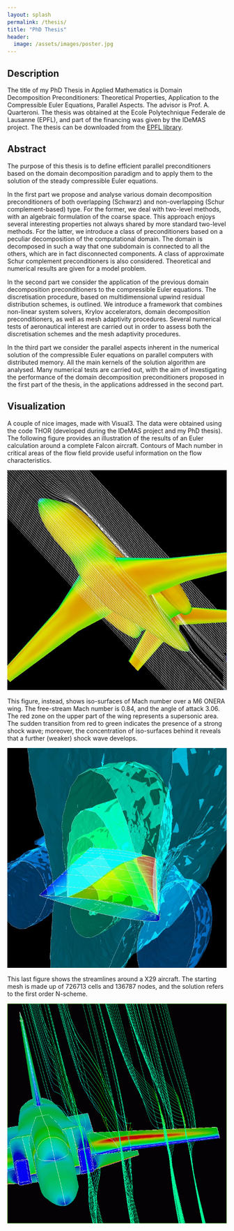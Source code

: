 ```yaml
---
layout: splash
permalink: /thesis/
title: "PhD Thesis"
header:
  image: /assets/images/poster.jpg
---
```


## Description

The title of my PhD Thesis in Applied Mathematics is Domain Decomposition Preconditioners: Theoretical Properties, Application to the Compressible Euler Equations, Parallel Aspects. The advisor is Prof. A. Quarteroni. The thesis was obtained at the Ecole Polytechnique Federale de Lausanne (EPFL), and part of the financing was given by the IDeMAS project. The thesis can be downloaded
from the [EPFL library](https://infoscience.epfl.ch/record/33209).

## Abstract

The purpose of this thesis is to define efficient parallel preconditioners based on the domain decomposition paradigm and to apply them to the solution of the steady compressible Euler equations.

In the first part we propose and analyse various domain decomposition preconditioners of both overlapping (Schwarz) and non-overlapping (Schur complement-based) type. For the former, we deal with two-level methods, with an algebraic formulation of the coarse space. This approach enjoys several interesting properties not always shared by more standard two-level methods. For the latter, we introduce a class of preconditioners based on a peculiar decomposition of the computational domain. The domain is decomposed in such a way that one subdomain is connected to all the others, which are in fact disconnected components. A class of approximate Schur complement preconditioners is also considered. Theoretical and numerical results are given for a model problem.

In the second part we consider the application of the previous domain decomposition preconditioners to the compressible Euler equations. The discretisation procedure, based on multidimensional upwind residual distribution schemes, is outlined. We introduce a framework that combines non-linear system solvers, Krylov accelerators, domain decomposition preconditioners, as well as mesh adaptivity procedures. Several numerical tests of aeronautical interest are carried out in order to assess both the discretisation schemes and the mesh adaptivity procedures.

In the third part we consider the parallel aspects inherent in the numerical solution of the compressible Euler equations on parallel computers with distributed memory. All the main kernels of the solution algorithm are analysed. Many numerical tests are carried out, with the aim of investigating the performance of the domain decomposition preconditioners proposed in the first part of the thesis, in the applications addressed in the second part.

## Visualization

A couple of nice images, made with Visual3. The data were obtained using the code THOR (developed during the IDeMAS project and my PhD thesis).
The following figure provides an illustration of the results of an Euler calculation around a complete Falcon aircraft. Contours of Mach number in critical areas of the flow field provide useful information on the flow characteristics.

![Falcon Aircraft](/assets/images/falcon.jpg)

This figure, instead, shows iso-surfaces of Mach number over a M6 ONERA wing. The free-stream Mach number is 0.84, and the angle of attack 3.06. The red zone on the upper part of the wing represents a supersonic area. The sudden transition from red to green indicates the presence of a strong shock wave; moreover, the concentration of iso-surfaces behind it reveals that a further (weaker) shock wave develops.

![Onera M6](/assets/images/m6.jpg)

This last figure shows the streamlines around a X29 aircraft. The starting mesh is made up of 726713 cells and 136787 nodes, and the solution refers to the first order N-scheme.

![X29](/assets/images/x29.gif)